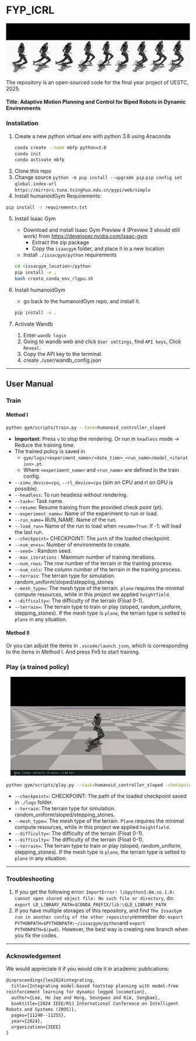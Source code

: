 # FYP_ICRL
<p align="center">
  <img src="./resources/media/fyp_pic.png" alt="Humanoid Running" />
</p>

The repository is an open-sourced code for the final year project of UESTC, 2025. 

#### Title:  Adaptive Motion Planning and Control for Biped Robots in Dynamic Environments <br/> 

### Installation ###
1. Create a new python virtual env with python 3.8 using Anaconda
   ```bash
   conda create --name mbfp python=3.8
   conda init
   conda activate mbfp
   ```
2. Clone this repo
3. Change source
  `python -m pip install --upgrade pip`
  `pip config set global.index-url https://mirrors.tuna.tsinghua.edu.cn/pypi/web/simple`
4. Install humanoidGym Requirements:
```bash
pip install -r requirements.txt
```
5. Install Isaac Gym
   - Download and install Isaac Gym Preview 4 (Preview 3 should still work) from https://developer.nvidia.com/isaac-gym
     - Extract the zip package
     - Copy the `isaacgym` folder, and place it in a new location
   - Install `./issacgym/python` requirements
   ```bash
   cd <issacgym_location>/python
   pip install -e .
   bash create_conda_env_rlgpu.sh
   ```
6. Install humanoidGym
    - go back to the humanoidGym repo, and install it.
    ```bash
    pip install -e .
    ```

7. Activate Wandb
   1. Enter `wandb login`
   2. Going to wandb web and click `User settings`, find `API keys`, Click `Reveal`.
   3. Copy the API key to the terminal.
   4. create ./user/wandb_config.json
---
## User Manual ##

### Train ###  
#### Method I
```bash
python gym/scripts/train.py --task=humanoid_controller_sloped
```
- **Important**: Press `v` to stop the rendering. Or run in `headless` mode -> Reduce the training time.
 - The trained policy is saved in 
   - `gym/logs/<experiment_name>/<date_time>_<run_name>/model_<iteration>.pt`. 
   - Where `<experiment_name>` and `<run_name>` are defined in the train config.
-  `--simu_device=cpu`, `--rl_device=cpu` (sim on CPU and rl on GPU is possible).
- `--headless`: To run headless without rendering.
 - `--task=`: Task name.
 - `--resume`: Resume training from the provided check point (pt).
 - `--experiment_name=`: Name of the experiment to run or load.
 - `--run_name=` RUN_NAME:  Name of the run.
 - `--load_run=` Name of the run to load when `resume=True`. If -1: will load the last run.
 - `--checkpoint=` CHECKPOINT: The `path` of the loaded checkpoint.
 - `--num_envs=`:  Number of environments to create.
 - `--seed=` :  Random seed.
 - `--max_iterations` :  Maximum number of training iterations.
 - `--num_rows`: The row number of the terrain in the training process.
 - `--num_cols`: The column number of the terrain in the training process.
 - `--terrain`: The terrain type for simulation. random_uniform/sloped/stepping_stones
 - `--mesh_type=`: The mesh type of the terrain. `plane` requires the minimal compute resources, while in this project we applied `heightfield`. 
 - `--difficulty=`: The difficulty of the terrain (Float 0-1).
 - `--terrain=`: The terrain type to train or play (sloped, random_uniform, stepping_stones). If the mesh type is `plane`, the terrain type is setted to `plane` in any situation.

#### Method II
Or you can adjust the items in `.vscode/launch.json`, which is corresponding to the items in Method I. And press Fn5 to start training.


### Play (a trained policy) ###  
<p align="center">
  <img src="./resources/media/example_humanoid_running.gif" alt="Humanoid Running" />
</p>

```bash
python gym/scripts/play.py --task=humanoid_controller_sloped -checkpoint=logs/.../D-H-M.pt
```
 - `--checkpoint=`: CHECKPOINT: The path of the loaded checkpoint saved in `./logs` folder.
 - `--terrain`: The terrain type for simulation. random_uniform/sloped/stepping_stones.
  - `--mesh_type=`: The mesh type of the terrain. `Plane` requires the minimal compute resources, while in this project we applied `heightfield`. 
   - `--difficulty=`: The difficulty of the terrain (Float 0-1).
  - `--difficulty=`: The difficulty of the terrain (Float 0-1).
  - `--terrain=`: The terrain type to train or play (sloped, random_uniform, stepping_stones). If the mesh type is `plane`, the terrain type is setted to `plane` in any situation.

---
### Troubleshooting ###
1. If you get the following error: `ImportError: libpython3.8m.so.1.0: cannot open shared object file: No such file or directory`, do: `export LD_LIBRARY_PATH=$CONDA_PREFIX/lib:\$LD_LIBRARY_PATH`
2. If you have multiple storages of this repository, and find `The IssacGym run in another config of the other repository`remember do: `export PYTHONPATH=$PYTHONPATH:~/issacgym/python`and
`export PYTHONPATH=$(pwd)`. However, the best way is creating new branch when you fix the codes.
---
### Acknowledgement ###
We would appreciate it if you would cite it in academic publications:
```
@inproceedings{lee2024integrating,
  title={Integrating model-based footstep planning with model-free reinforcement learning for dynamic legged locomotion},
  author={Lee, Ho Jae and Hong, Seungwoo and Kim, Sangbae},
  booktitle={2024 IEEE/RSJ International Conference on Intelligent Robots and Systems (IROS)},
  pages={11248--11255},
  year={2024},
  organization={IEEE}
}
```
